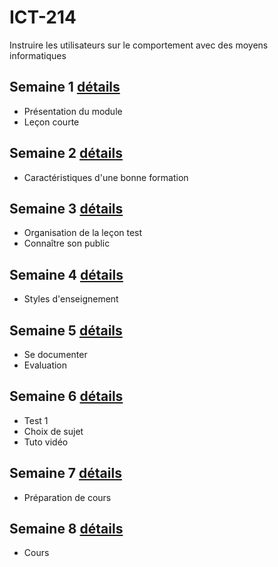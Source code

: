 # ICT-214
Instruire les utilisateurs sur le comportement avec des moyens informatiques


## Semaine 1 [détails](Séquences/Semaine1.md)

- Présentation du module
- Leçon courte

## Semaine 2 [détails](Séquences/Semaine2.md)

- Caractéristiques d'une bonne formation

## Semaine 3 [détails](Séquences/Semaine3.md)

- Organisation de la leçon test
- Connaître son public 

## Semaine 4 [détails](Séquences/Semaine4.md)

- Styles d'enseignement

## Semaine 5 [détails]()

- Se documenter
- Evaluation

## Semaine 6 [détails]()

- Test 1
- Choix de sujet
- Tuto vidéo

## Semaine 7 [détails]()

- Préparation de cours

## Semaine 8 [détails]()

- Cours